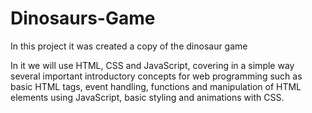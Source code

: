 # Dinosaurs-Game
In this project it was created a copy of the dinosaur game

In it we will use HTML, CSS and JavaScript, covering in a simple way several important introductory concepts for web programming such as basic HTML tags, event handling, functions and manipulation of HTML elements using JavaScript, basic styling and animations with CSS.
